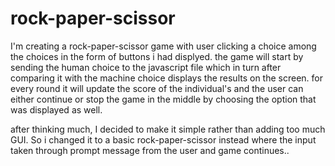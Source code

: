 # rock-paper-scissor

I'm creating a rock-paper-scissor game with user clicking a choice among the choices in the form of buttons i had displyed.
the game will start by sending the human choice to the javascript file which in turn after comparing it with  the machine choice displays the results on the screen. 
for every round it will update the score of the individual's and the user can either continue or stop the game in the middle by choosing the option that was displayed as well.


after thinking much, I decided to make it simple rather than adding too much GUI. So i changed it to a basic rock-paper-scissor instead where the input taken through prompt message from the user and game continues..
